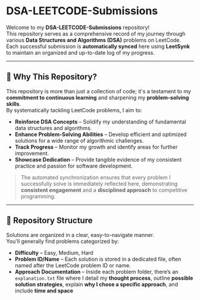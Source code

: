 # DSA-LEETCODE-Submissions

Welcome to my **DSA-LEETCODE-Submissions** repository!  
This repository serves as a comprehensive record of my journey through various **Data Structures and Algorithms (DSA)** problems on LeetCode.  
Each successful submission is **automatically synced** here using **LeetSynk** to maintain an organized and up-to-date log of my progress.

---

## 📌 Why This Repository?

This repository is more than just a collection of code; it's a testament to my **commitment to continuous learning** and sharpening my **problem-solving skills**.  
By systematically tackling LeetCode problems, I aim to:

- **Reinforce DSA Concepts** – Solidify my understanding of fundamental data structures and algorithms.
- **Enhance Problem-Solving Abilities** – Develop efficient and optimized solutions for a wide range of algorithmic challenges.
- **Track Progress** – Monitor my growth and identify areas for further improvement.
- **Showcase Dedication** – Provide tangible evidence of my consistent practice and passion for software development.

> The automated synchronization ensures that every problem I successfully solve is immediately reflected here, demonstrating **consistent engagement** and a **disciplined approach** to competitive programming.

---

## 📂 Repository Structure

Solutions are organized in a clear, easy-to-navigate manner.  
You'll generally find problems categorized by:

- **Difficulty** – Easy, Medium, Hard  
- **Problem ID/Name** – Each solution is stored in a dedicated file, often named after the LeetCode problem ID or name.  
- **Approach Documentation** – Inside each problem folder, there’s an `explanation.txt` file where I detail my **thought process**, outline **possible solution strategies**, explain **why I chose a specific approach**, and include **time and space**
